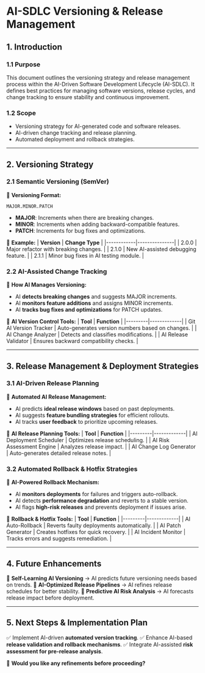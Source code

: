 # **AI-SDLC Versioning & Release Management**

## **1. Introduction**

### **1.1 Purpose**
This document outlines the versioning strategy and release management process within the AI-Driven Software Development Lifecycle (AI-SDLC). It defines best practices for managing software versions, release cycles, and change tracking to ensure stability and continuous improvement.

### **1.2 Scope**
- Versioning strategy for AI-generated code and software releases.
- AI-driven change tracking and release planning.
- Automated deployment and rollback strategies.

---

## **2. Versioning Strategy**

### **2.1 Semantic Versioning (SemVer)**
📌 **Versioning Format:**
```
MAJOR.MINOR.PATCH
```
- **MAJOR**: Increments when there are breaking changes.
- **MINOR**: Increments when adding backward-compatible features.
- **PATCH**: Increments for bug fixes and optimizations.

🔹 **Example:**
| **Version** | **Change Type** |
|------------|---------------|
| 2.0.0 | Major refactor with breaking changes. |
| 2.1.0 | New AI-assisted debugging feature. |
| 2.1.1 | Minor bug fixes in AI testing module. |

### **2.2 AI-Assisted Change Tracking**
📌 **How AI Manages Versioning:**
- AI **detects breaking changes** and suggests MAJOR increments.
- AI **monitors feature additions** and assigns MINOR increments.
- AI **tracks bug fixes and optimizations** for PATCH updates.

🔹 **AI Version Control Tools:**
| **Tool** | **Function** |
|---------|-------------|
| Git AI Version Tracker | Auto-generates version numbers based on changes. |
| AI Change Analyzer | Detects and classifies modifications. |
| AI Release Validator | Ensures backward compatibility checks. |

---

## **3. Release Management & Deployment Strategies**

### **3.1 AI-Driven Release Planning**
📌 **Automated AI Release Management:**
- AI predicts **ideal release windows** based on past deployments.
- AI suggests **feature bundling strategies** for efficient rollouts.
- AI tracks **user feedback** to prioritize upcoming releases.

🔹 **AI Release Planning Tools:**
| **Tool** | **Function** |
|---------|-------------|
| AI Deployment Scheduler | Optimizes release scheduling. |
| AI Risk Assessment Engine | Analyzes release impact. |
| AI Change Log Generator | Auto-generates detailed release notes. |

### **3.2 Automated Rollback & Hotfix Strategies**
📌 **AI-Powered Rollback Mechanism:**
- AI **monitors deployments** for failures and triggers auto-rollback.
- AI detects **performance degradation** and reverts to a stable version.
- AI flags **high-risk releases** and prevents deployment if issues arise.

🔹 **Rollback & Hotfix Tools:**
| **Tool** | **Function** |
|---------|-------------|
| AI Auto-Rollback | Reverts faulty deployments automatically. |
| AI Patch Generator | Creates hotfixes for quick recovery. |
| AI Incident Monitor | Tracks errors and suggests remediation. |

---

## **4. Future Enhancements**
🔹 **Self-Learning AI Versioning** → AI predicts future versioning needs based on trends.
🔹 **AI-Optimized Release Pipelines** → AI refines release schedules for better stability.
🔹 **Predictive AI Risk Analysis** → AI forecasts release impact before deployment.

---

## **5. Next Steps & Implementation Plan**
✅ Implement AI-driven **automated version tracking**.
✅ Enhance AI-based **release validation and rollback mechanisms**.
✅ Integrate AI-assisted **risk assessment for pre-release analysis**.

🚀 **Would you like any refinements before proceeding?**

